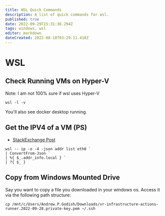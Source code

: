 ```yaml
---
title: WSL Quick Commands
description: A list of quick commands for wsl.
published: true
date: 2022-09-29T15:31:36.294Z
tags: windows, wsl
editor: markdown
dateCreated: 2022-08-18T03:29:11.418Z
---
```


# WSL 

## Check Running VMs on Hyper-V 

Note: I am not 100% sure if wsl uses Hyper-V

```
wsl -l -v
```

You'll also see docker desktop running.

## Get the IPV4 of a VM (PS)

- [StackExchange Post](https://superuser.com/questions/1586386/how-to-find-wsl2-machines-ip-address-from-windows)

```
wsl -- ip -o -4 -json addr list eth0 `
| ConvertFrom-Json `
| %{ $_.addr_info.local } `
| ?{ $_ }
```

## Copy from Windows Mounted Drive

Say you want to copy a file you downloaded in your windows os. Access it via the following path structure:

```
cp /mnt/c/Users/Andrew.P.Godish/Downloads/vr-infrastructure-actions-runner.2022-09-28.private-key.pem ~/.ssh
```